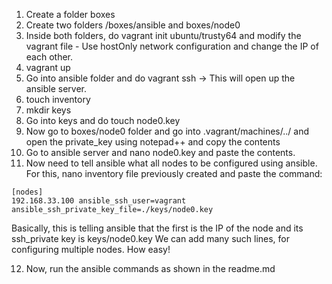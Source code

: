 1. Create a folder boxes
2. Create two folders /boxes/ansible and boxes/node0
3. Inside both folders, do vagrant init ubuntu/trusty64 and modify the vagrant file - Use hostOnly network configuration and change the IP of each other.
4. vagrant up 
5. Go into ansible folder and do vagrant ssh -> This will open up the ansible server.
6. touch inventory
7. mkdir keys
8. Go into keys and do touch node0.key
9. Now go to boxes/node0 folder and go into .vagrant/machines/../ and open the private_key using notepad++ and copy the contents
10. Go to  ansible server and nano node0.key and paste the contents.
11. Now need to tell ansible what all nodes  to be configured using ansible. For this, nano inventory file previously created and paste the command: 
```
[nodes]
192.168.33.100 ansible_ssh_user=vagrant ansible_ssh_private_key_file=./keys/node0.key
```
Basically, this is telling ansible that the first is the IP of the node and its ssh_private key is keys/node0.key
We can add many such lines, for configuring multiple nodes. How easy!

12. Now, run the ansible commands as shown in the readme.md

